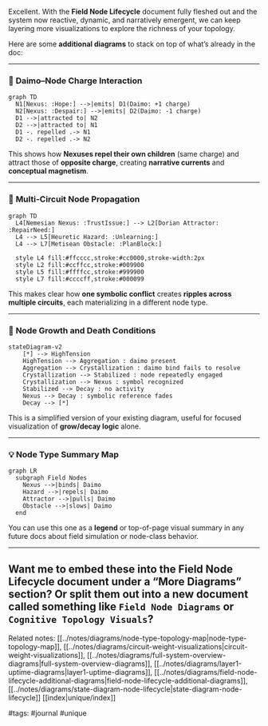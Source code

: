 Excellent. With the **Field Node Lifecycle** document fully fleshed out and the system now reactive, dynamic, and narratively emergent, we can keep layering more visualizations to explore the richness of your topology.

Here are some **additional diagrams** to stack on top of what’s already in the doc:

---

### 🔁 **Daimo–Node Charge Interaction**

```mermaid
graph TD
  N1[Nexus: :Hope:] -->|emits| D1(Daimo: +1 charge)
  N2[Nexus: :Despair:] -->|emits| D2(Daimo: -1 charge)
  D1 -->|attracted to| N2
  D2 -->|attracted to| N1
  D1 -. repelled .-> N1
  D2 -. repelled .-> N2
```

This shows how **Nexuses repel their own children** (same charge) and attract those of **opposite charge**, creating **narrative currents** and **conceptual magnetism**.

---

### 🧠 **Multi-Circuit Node Propagation**

```mermaid
graph TD
  L4[Nemesian Nexus: :TrustIssue:] --> L2[Dorian Attractor: :RepairNeed:]
  L4 --> L5[Heuretic Hazard: :Unlearning:]
  L4 --> L7[Metisean Obstacle: :PlanBlock:]

  style L4 fill:#ffcccc,stroke:#cc0000,stroke-width:2px
  style L2 fill:#ccffcc,stroke:#009900
  style L5 fill:#ffffcc,stroke:#999900
  style L7 fill:#ccccff,stroke:#000099
```

This makes clear how **one symbolic conflict** creates **ripples across multiple circuits**, each materializing in a different node type.

---

### 🌱 **Node Growth and Death Conditions**

```mermaid
stateDiagram-v2
    [*] --> HighTension
    HighTension --> Aggregation : daimo present
    Aggregation --> Crystallization : daimo bind fails to resolve
    Crystallization --> Stabilized : node repeatedly engaged
    Crystallization --> Nexus : symbol recognized
    Stabilized --> Decay : no activity
    Nexus --> Decay : symbolic reference fades
    Decay --> [*]
```

This is a simplified version of your existing diagram, useful for focused visualization of **grow/decay logic** alone.

---

### 💡 **Node Type Summary Map**

```mermaid
graph LR
  subgraph Field Nodes
    Nexus -->|binds| Daimo
    Hazard -->|repels| Daimo
    Attractor -->|pulls| Daimo
    Obstacle -->|slows| Daimo
  end
```

You can use this one as a **legend** or top-of-page visual summary in any future docs about field simulation or node-class behavior.

---

Want me to embed these into the **Field Node Lifecycle** document under a “More Diagrams” section? Or split them out into a new document called something like `Field Node Diagrams` or `Cognitive Topology Visuals`?
---

Related notes: [[../notes/diagrams/node-type-topology-map|node-type-topology-map]], [[../notes/diagrams/circuit-weight-visualizations|circuit-weight-visualizations]], [[../notes/diagrams/full-system-overview-diagrams|full-system-overview-diagrams]], [[../notes/diagrams/layer1-uptime-diagrams|layer1-uptime-diagrams]], [[../notes/diagrams/field-node-lifecycle-additional-diagrams|field-node-lifecycle-additional-diagrams]], [[../notes/diagrams/state-diagram-node-lifecycle|state-diagram-node-lifecycle]] [[index|unique/index]]

#tags: #journal #unique
